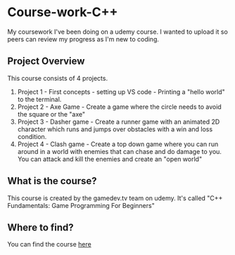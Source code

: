 # Course-work-C++

My coursework I've been doing on a udemy course. I wanted to upload it so peers can review my progress as I'm new to coding. 

## Project Overview

This course consists of 4 projects.

1. Project 1 - First concepts - setting up VS code - Printing a "hello world" to the terminal.
2. Project 2 - Axe Game - Create a game where the circle needs to avoid the square or the "axe"
3. Project 3 - Dasher game - Create a runner game with an animated 2D character which runs and jumps over obstacles with a win and loss condition. 
4. Project 4 - Clash game - Create a top down game where you can run around in a world with enemies that can chase and do damage to you. You can attack and kill the enemies and create an "open world"


## What is the course?

This course is created by the gamedev.tv team on udemy. It's called "C++ Fundamentals: Game Programming For Beginners"

## Where to find?

You can find the course [here](https://www.udemy.com/course/cpp-fundamentals/)
